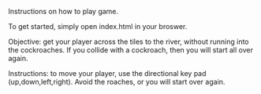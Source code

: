 Instructions on how to play game.

To get started, simply open index.html in your broswer.

Objective:  get your player across the tiles to the river, without running into the cockroaches.  If you collide with a cockroach, then you will start all over again.

Instructions:  to move your player, use the directional key pad (up,down,left,right).  Avoid the roaches, or you will
start over again.

